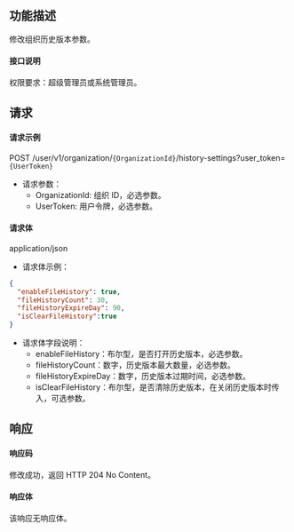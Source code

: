 ## 功能描述

修改组织历史版本参数。

#### 接口说明

权限要求：超级管理员或系统管理员。

## 请求

#### 请求示例

POST /user/v1/organization/`{OrganizationId}`/history-settings?user_token=`{UserToken}`

- 请求参数：
  - OrganizationId: 组织 ID，必选参数。
  - UserToken: 用户令牌，必选参数。
  
#### 请求体

 application/json

- 请求体示例：

```json
{
  "enableFileHistory": true,
  "fileHistoryCount": 30, 
  "fileHistoryExpireDay": 90,
  "isClearFileHistory":true
}
```

- 请求体字段说明：
  - enableFileHistory：布尔型，是否打开历史版本，必选参数。
  - fileHistoryCount：数字，历史版本最大数量，必选参数。
  - fileHistoryExpireDay：数字，历史版本过期时间，必选参数。
  - isClearFileHistory：布尔型，是否清除历史版本，在关闭历史版本时传入，可选参数。


## 响应

#### 响应码

修改成功，返回 HTTP 204 No Content。

#### 响应体

该响应无响应体。
